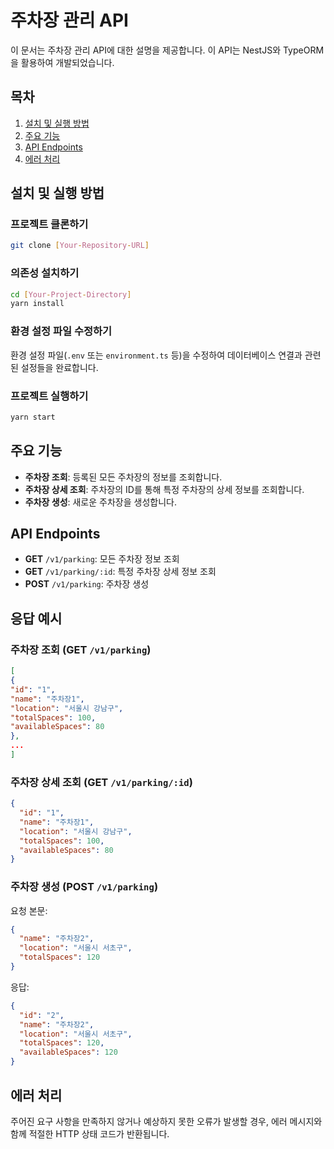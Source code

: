# 주차장 관리 API

이 문서는 주차장 관리 API에 대한 설명을 제공합니다. 이 API는 NestJS와 TypeORM을 활용하여 개발되었습니다.

## 목차

1. [설치 및 실행 방법](#설치-및-실행-방법)
2. [주요 기능](#주요-기능)
3. [API Endpoints](#api-endpoints)
4. [에러 처리](#에러-처리)

## 설치 및 실행 방법

### 프로젝트 클론하기

```bash
git clone [Your-Repository-URL]
```

### 의존성 설치하기

```bash
cd [Your-Project-Directory]
yarn install
```

### 환경 설정 파일 수정하기

환경 설정 파일(`.env` 또는 `environment.ts` 등)을 수정하여 데이터베이스 연결과 관련된 설정들을 완료합니다.

### 프로젝트 실행하기

```bash
yarn start
```

## 주요 기능

- **주차장 조회**: 등록된 모든 주차장의 정보를 조회합니다.
- **주차장 상세 조회**: 주차장의 ID를 통해 특정 주차장의 상세 정보를 조회합니다.
- **주차장 생성**: 새로운 주차장을 생성합니다.

## API Endpoints

- **GET** `/v1/parking`: 모든 주차장 정보 조회
- **GET** `/v1/parking/:id`: 특정 주차장 상세 정보 조회
- **POST** `/v1/parking`: 주차장 생성

## 응답 예시

### 주차장 조회 (GET `/v1/parking`)

```json
[
{
"id": "1",
"name": "주차장1",
"location": "서울시 강남구",
"totalSpaces": 100,
"availableSpaces": 80
},
...
]
```

### 주차장 상세 조회 (GET `/v1/parking/:id`)

```json
{
  "id": "1",
  "name": "주차장1",
  "location": "서울시 강남구",
  "totalSpaces": 100,
  "availableSpaces": 80
}
```

### 주차장 생성 (POST `/v1/parking`)

요청 본문:

```json
{
  "name": "주차장2",
  "location": "서울시 서초구",
  "totalSpaces": 120
}
```

응답:

```json
{
  "id": "2",
  "name": "주차장2",
  "location": "서울시 서초구",
  "totalSpaces": 120,
  "availableSpaces": 120
}
```

## 에러 처리

주어진 요구 사항을 만족하지 않거나 예상하지 못한 오류가 발생할 경우, 에러 메시지와 함께 적절한 HTTP 상태 코드가 반환됩니다.
